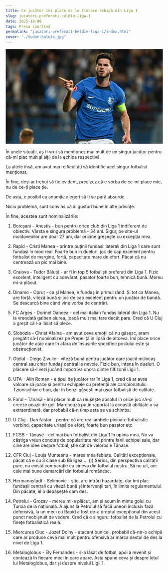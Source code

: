 ```yaml
---
title: Ce jucător îmi place de la fiecare echipă din Liga 1
slug: jucatori-preferati-beldie-liga-1
date: 2025-10-08
tags: Presa sportivă
permalink: "jucatori-preferati-beldie-liga-1/index.html"
cover: "./tudor-baluta.jpg"
---
```

![Tudor Băluță, în tricoul Farului, unul dintre fotbaliștii mei preferați din Liga 1](tudor-baluta.jpg)

În unele situații, aș fi vrut să menționez mai mult de un singur jucător pentru că-mi plac mult și alții de la echipa respectivă. 

La altele însă, am avut mari dificultăți să identific acel singur fotbalist menționat.

În fine, deși ar trebui să fie evident, precizez că e vorba de ce-mi place mie, nu de ce-ți place ție. 

De asta, e posibil ca anumite alegeri să ți se pară absurde.

Nicio problemă, sunt convins că ai gusturi bune în alte privințe. 

În fine, acestea sunt nominalizările:


1. Botoșani - Anestis - bun pentru orice club din Liga 1 indiferent de obiectiv. Vârsta e singura problemă - 34 ani. Sigur, pe site-ul moldovenilor are doar 27 ani, dar oricine greșește cu excepția mea.

2. Rapid - Cristi Manea - printre puținii fundașii laterali din Liga 1 care sunt fundași în mod real. Foarte bun în dueluri, joc de cap excelent pentru fotbalist de margine, forță, capacitate mare de efort. Păcat că nu centrează un pic mai bine. 

3. Craiova - Tudor Băluță - ar fi în top 5 fotbaliști preferați din Liga 1. Fizic excelent, inteligent cu adevărat, pasator foarte bun, tehnică bună. Mereu mi-a plăcut. 

4. Dinamo - Opruț - ca și Manea, e fundaș în primul rând. Și tot ca Manea, are forță, viteză bună și joc de cap excelent pentru un jucător de bandă. Se descurcă bine când vine vorba de centrări.

5. FC Argeș - Dorinel Oancea - cel mai italian fundaș lateral din Liga 1. Nu ia vreodată galben aiurea, joacă mult mai tare decât pare. Cred că U Cluj a greșit că l-a lăsat să plece.

6. Slobozia - Christ Afalna - am avut ceva emoții că nu găsesc, eram pregătit să-l nominalizez pe Prepeliță în lipsă de altceva. Îmi place orice jucător de atac care în afara de însușirile specifice postului este și obstrucționist.

7. Oțelul - Diego Zivulic - viteză bună pentru jucător care joacă mijlocaș central sau chiar fundaș central la nevoie. Fizic bun, intens în dueluri. O plăcere să-l vezi jucând împotriva unora dintre filfizonii Ligii 1.

8. UTA - Alin Roman - e tipul de jucător rar în Liga 1, cred că ar avea valoare să joace și pentru echipele cu pretenții ale campionatului. Tzionischiar e bun, dar în benzi găsești mai ușor fotbaliști de calitate.

9. Farul - Tănasă - îmi place mult că reușește absolut în orice joc să-și creeze ocazii de gol. Marchează puțin raportat la această abilitate a sa extraordinară, dar probabil că-n timp asta se va schimba. 

10. U Cluj - Dan Nistor - pentru că are real ambele picioare fotbalistic vorbind, capacitate uriașă de efort, foarte bun pasator etc. 

11. FCSB - Tănase - cel mai bun fotbalist din Liga 1 în opinia mea. Nu va câștiga vreun concurs de popularitate nici printre fanii echipei sale, dar cine are idee despre fotbal, știe cât de valoros e Tănase.

12. CFR Cluj - Louis Munteanu - marea mea feblețe. Calități excepționale, păcat că e cu 3 clase sub Bîrligea... :))) Serios, din perspectiva calității pure, nu există comparație cu cineva din fotbalul nostru. Să nu uit, are cele mai bune demarcări din fotbalul românesc. 

13. Hermannstadt - Selimovic - știu, are intrări hazardate, dar îmi plac fundașii centrali cu viteză bună și intervenții tari, în limita regulamentului. Din păcate, el o depășește cam des.

14. Petrolul - Grozav - mereu mi-a plăcut, am și acum în minte golul cu Turcia de la națională. A ajuns la Petrolul să facă uneori inclusiv fază defensivă, la un meci cu Rapid a fost de-a dreptul excepțional din acest punct neobișnuit de vedere. Cred că e singurul fotbalist de la Petrolul cu finețe fotbalistică reală.

15. Miercurea Ciuc - Jozef Dolny - atacant bunicel, probabil că-ntr-o echipă care ar produce ceva mai mult pentru ofensivă ar marca destul de des la nivel de Liga 1. 

16. Metaloglobus - Ely Fernandes - s-a lăsat de fotbal, apoi a revenit și contează în fiecare meci în care apare. Asta spune ceva și despre lotul lui Metaloglobus, dar și despre nivelul Ligii 1. 

